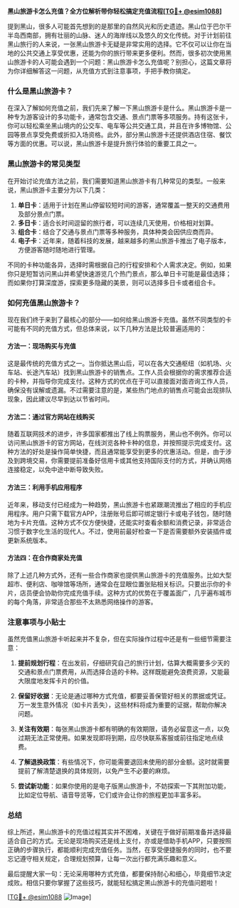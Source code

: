 **黑山旅游卡怎么充值？全方位解析带你轻松搞定充值流程[[TG💪+ @esim1088](https://t.me/s/esim1088)]**

提到黑山，很多人可能首先想到的是那里的自然风光和历史遗迹。黑山位于巴尔干半岛西南部，拥有壮丽的山脉、迷人的海岸线以及悠久的文化传统。对于计划前往黑山旅行的人来说，一张黑山旅游卡无疑是非常实用的选择。它不仅可以让你在当地的公共交通上享受优惠，还能为你的旅行带来更多便利。然而，很多初次使用黑山旅游卡的人可能会遇到一个问题：黑山旅游卡怎么充值呢？别担心，这篇文章将为你详细解答这一问题，从充值方式到注意事项，手把手教你搞定。

### 什么是黑山旅游卡？

在深入了解如何充值之前，我们先来了解一下黑山旅游卡是什么。黑山旅游卡是一种专为游客设计的多功能卡，通常包含交通、景点门票等多项服务。持有这张卡，你可以轻松乘坐黑山境内的公交车、电车等公共交通工具，并且在许多博物馆、公园等景点享受免费或折扣入场资格。此外，部分黑山旅游卡还提供酒店住宿、餐饮等方面的优惠。可以说，黑山旅游卡是提升旅行体验的重要工具之一。

### 黑山旅游卡的常见类型

在开始讨论充值方法之前，我们需要知道黑山旅游卡有几种常见的类型。一般来说，黑山旅游卡主要分为以下几类：

1. **单日卡**：适用于计划在黑山停留较短时间的游客，通常覆盖一整天的交通费用及部分景点门票。
2. **多日卡**：适合长时间逗留的旅行者，可以连续几天使用，价格相对划算。
3. **组合卡**：结合了交通与景点门票等多种服务，具体种类会因供应商而异。
4. **电子卡**：近年来，随着科技的发展，越来越多的黑山旅游卡推出了电子版本，方便游客随时随地进行管理。

不同的卡种功能各异，选择时需根据自己的行程安排和个人需求决定。例如，如果你只是短暂访问黑山并希望快速游览几个热门景点，那么单日卡可能是最佳选择；而如果你打算深度游，探索更多隐藏的美景，则可以选择多日卡或者组合卡。

### 如何充值黑山旅游卡？

现在我们终于来到了最核心的部分——如何给黑山旅游卡充值。虽然不同类型的卡可能有不同的充值方式，但总体来说，以下几种方法是比较普遍适用的：

#### 方法一：现场购买与充值

这是最传统的充值方式之一。当你抵达黑山后，可以在各大交通枢纽（如机场、火车站、长途汽车站）找到黑山旅游卡的销售点。工作人员会根据你的需求推荐合适的卡种，并指导你完成支付。这种方式的优点在于可以直接面对面咨询工作人员，确保没有误解或遗漏。不过需要注意的是，某些热门地点的销售点可能会出现排队现象，因此建议尽早到达以节省时间。

#### 方法二：通过官方网站在线购买

随着互联网技术的进步，许多国家都推出了线上购票服务，黑山也不例外。你可以访问黑山旅游卡的官方网站，在线浏览各种卡种的信息，并按照提示完成支付。这种方法的好处是操作简单快捷，而且通常能享受到更多的优惠活动。但是，由于涉及到跨境交易，你需要提前准备好信用卡或其他支持国际支付的方式，并确认网络连接稳定，以免中途中断导致失败。

#### 方法三：利用手机应用程序

近年来，移动支付已经成为一种趋势，黑山旅游卡也紧跟潮流推出了相应的手机应用程序。用户只需下载官方APP，注册账号后即可绑定银行卡或电子钱包，随时随地为卡片充值。这种方式不仅方便快捷，还能实时查看余额和消费记录，非常适合习惯于数字化生活的现代人。不过，使用前最好检查一下是否需要额外安装插件或更新系统版本。

#### 方法四：在合作商家处充值

除了上述几种方式外，还有一些合作商家也提供黑山旅游卡的充值服务。比如大型超市、便利店、咖啡馆等场所，通常会在显眼位置张贴相关标识。只要出示你的卡片，店员便会协助你完成充值手续。这种方式的优势在于覆盖面广，几乎遍布城市的每个角落，非常适合那些不太熟悉网络操作的游客。

### 注意事项与小贴士

虽然充值黑山旅游卡听起来并不复杂，但在实际操作过程中还是有一些细节需要注意：

1. **提前规划行程**：在出发前，仔细研究自己的旅行计划，估算大概需要多少天的交通和景点门票费用，从而选择合适的卡种。这样既能避免浪费资源，又能最大限度地发挥卡片的价值。

2. **保留好收据**：无论是通过哪种方式充值，都要妥善保管好相关的票据或凭证。万一发生意外情况（如卡片丢失），这些材料将成为重要的证据，帮助你解决问题。

3. **关注有效期**：每张黑山旅游卡都有明确的有效期限，请务必留意这一点，以免过期无法正常使用。如果发现即将到期，应尽快联系客服或前往指定地点续费。

4. **了解退换政策**：有些情况下，你可能需要退回未使用的部分金额。这时就需要提前了解清楚退换的具体规则，以免产生不必要的麻烦。

5. **尝试新功能**：如果你使用的是电子版黑山旅游卡，不妨探索一下其附加功能，比如定位导航、语音导览等，它们或许会让你的旅程更加丰富多彩。

### 总结

综上所述，黑山旅游卡的充值过程其实并不困难，关键在于做好前期准备并选择最适合自己的方式。无论是现场购买还是线上支付，亦或是借助手机APP，只要按照正确的步骤执行，都能顺利完成充值任务。当然，在享受便捷服务的同时，也不要忘记遵守相关规定，合理规划预算，让每一次出行都充满乐趣和意义。

最后提醒大家一句：无论采用哪种方式充值，都要保持耐心和细心，毕竟细节决定成败。相信只要你掌握了这些技巧，就能轻松搞定黑山旅游卡的充值问题啦！

[[TG💪+ @esim1088](https://t.me/s/esim1088) ![Image](https://i.postimg.cc/4NQfJmqS/Snipaste-2025-05-13-00-14-12.png)]